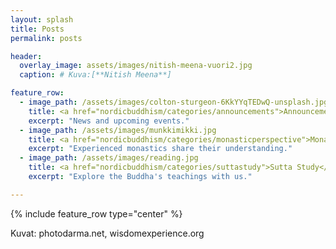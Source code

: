 ```yaml
---
layout: splash
title: Posts
permalink: posts

header:
  overlay_image: assets/images/nitish-meena-vuori2.jpg
  caption: # Kuva:[**Nitish Meena**]

feature_row:
  - image_path: /assets/images/colton-sturgeon-6KkYYqTEDwQ-unsplash.jpg
    title: <a href="nordicbuddhism/categories/announcements">Announcements</a>
    excerpt: "News and upcoming events."
  - image_path: /assets/images/munkkimikki.jpg
    title: <a href="nordicbuddhism/categories/monasticperspective">Monastic Perspective</a>
    excerpt: "Experienced monastics share their understanding."
  - image_path: /assets/images/reading.jpg
    title: <a href="nordicbuddhism/categories/suttastudy">Sutta Study</a>
    excerpt: "Explore the Buddha's teachings with us."

---
```


{% include feature_row type="center" %}

Kuvat: photodarma.net, wisdomexperience.org
